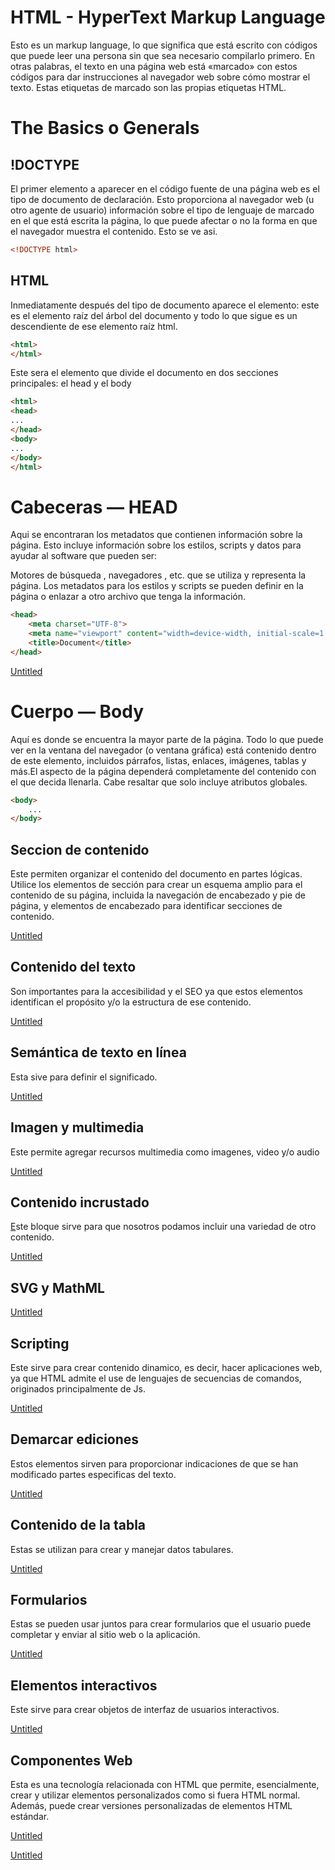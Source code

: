# HTML - HyperText Markup Language

Esto es un markup language, lo que significa que está escrito con códigos que puede leer una persona sin que sea necesario compilarlo primero. En otras palabras, el texto en una página web está «marcado» con estos códigos para dar instrucciones al navegador web sobre cómo mostrar el texto. Estas etiquetas de marcado son las propias etiquetas HTML.

# The Basics o Generals

## !DOCTYPE

El primer elemento a aparecer en el código fuente de una página web es el tipo de documento de declaración. Esto proporciona al navegador web (u otro agente de usuario) información sobre el tipo de lenguaje de marcado en el que está escrita la página, lo que puede afectar o no la forma en que el navegador muestra el contenido. Esto se ve asi.

```html
<!DOCTYPE html>
```

## HTML

Inmediatamente después del tipo de documento aparece el elemento: este es el elemento raíz del árbol del documento y todo lo que sigue es un descendiente de ese elemento raíz html.

```html
<html>
</html>
```

Este sera el elemento que divide el documento en dos secciones principales: el head y el body

```html
<html>
<head>
...
</head>
<body>
...
</body>
</html>
```

# Cabeceras — HEAD

Aqui se encontraran los metadatos que contienen información sobre la página. Esto incluye información sobre los estilos, scripts y datos para ayudar al software que pueden ser:

Motores de búsqueda , navegadores , etc. que se utiliza y representa la página. Los metadatos para los estilos y scripts se pueden definir en la página o enlazar a otro archivo que tenga la información.

```html
<head>
    <meta charset="UTF-8">
    <meta name="viewport" content="width=device-width, initial-scale=1.0">
    <title>Document</title>
</head>
```

[Untitled](HTML%20-%20HyperText%20Markup%20Language%202d041a63b79f41c8b2a9519918390171/Untitled%20Database%205bd8ea14e4fc4dc1a41259a5ded5b9af.csv)

# Cuerpo — Body

Aquí es donde se encuentra la mayor parte de la página. Todo lo que puede ver en la ventana del navegador (o ventana gráfica) está contenido dentro de este elemento, incluidos párrafos, listas, enlaces, imágenes, tablas y más.El aspecto de la página dependerá completamente del contenido con el que decida llenarla. Cabe resaltar que solo incluye atributos globales.

```html
<body>
    ...
</body>
```

## Seccion de contenido

Este permiten organizar el contenido del documento en partes lógicas. Utilice los elementos de sección para crear un esquema amplio para el contenido de su página, incluida la navegación de encabezado y pie de página, y elementos de encabezado para identificar secciones de contenido.

[Untitled](HTML%20-%20HyperText%20Markup%20Language%202d041a63b79f41c8b2a9519918390171/Untitled%20Database%202c5cdfb635644abdade566bc510e708e.csv)

## Contenido del texto

Son importantes para la accesibilidad y el SEO ya que estos elementos identifican el propósito y/o la estructura de ese contenido.

[Untitled](HTML%20-%20HyperText%20Markup%20Language%202d041a63b79f41c8b2a9519918390171/Untitled%20Database%20a240a001b03e4b9e9fec6f065b783232.csv)

## Semántica de texto en línea

Esta sive para definir el significado.

[Untitled](HTML%20-%20HyperText%20Markup%20Language%202d041a63b79f41c8b2a9519918390171/Untitled%20Database%20bf8e4fbba9f54983beb3f58a6b28efeb.csv)

## Imagen y multimedia

Este permite agregar recursos multimedia como imagenes, video y/o audio

[Untitled](HTML%20-%20HyperText%20Markup%20Language%202d041a63b79f41c8b2a9519918390171/Untitled%20Database%205085412a93da435fa4764ba76de9e9d6.csv)

## Contenido incrustado

[E](https://www.notion.so/notion/Notion-editor-101-create-and-edit-68c7c67047494fdb87d50185429df93e)ste bloque sirve para que nosotros podamos incluir una variedad de otro contenido.

[Untitled](HTML%20-%20HyperText%20Markup%20Language%202d041a63b79f41c8b2a9519918390171/Untitled%20Database%209b16a4d037e745239bb4928daa9d7900.csv)

## SVG y MathML

[Untitled](HTML%20-%20HyperText%20Markup%20Language%202d041a63b79f41c8b2a9519918390171/Untitled%20Database%2025c4e64a654946b59cdfd29eeba26e0c.csv)

## Scripting

Este sirve para crear contenido dinamico, es decir, hacer aplicaciones web, ya que HTML admite el use de lenguajes de secuencias de comandos, originados principalmente de Js.

[Untitled](HTML%20-%20HyperText%20Markup%20Language%202d041a63b79f41c8b2a9519918390171/Untitled%20Database%20bba6826a7d5c44d0880a7c362c80f036.csv)

## Demarcar ediciones

Estos elementos sirven para proporcionar indicaciones de que se han modificado partes especificas del texto.

[Untitled](HTML%20-%20HyperText%20Markup%20Language%202d041a63b79f41c8b2a9519918390171/Untitled%20Database%207c5aec3b865a4e8d8d1a78157ca9c7bd.csv)

## Contenido de la tabla

Estas se utilizan para crear y manejar datos tabulares.

[Untitled](HTML%20-%20HyperText%20Markup%20Language%202d041a63b79f41c8b2a9519918390171/Untitled%20Database%20173db4a3764140898899245dea969898.csv)

## Formularios

Estas se pueden usar juntos para crear formularios que el usuario puede completar y enviar al sitio web o la aplicación.

[Untitled](HTML%20-%20HyperText%20Markup%20Language%202d041a63b79f41c8b2a9519918390171/Untitled%20Database%20dae484d5160b4230b5ad8a2d37d39689.csv)

## Elementos interactivos

Este sirve para crear objetos de interfaz de usuarios interactivos.

[Untitled](HTML%20-%20HyperText%20Markup%20Language%202d041a63b79f41c8b2a9519918390171/Untitled%20Database%202d5dc5d55a1f45308889744c9c00aaa5.csv)

## Componentes Web

Esta es una tecnología relacionada con HTML que permite, esencialmente, crear y utilizar elementos personalizados como si fuera HTML normal. Además, puede crear versiones personalizadas de elementos HTML estándar.

[Untitled](HTML%20-%20HyperText%20Markup%20Language%202d041a63b79f41c8b2a9519918390171/Untitled%20Database%208ce4447c296445ac9218396de7d8cf30.csv)

[Untitled](HTML%20-%20HyperText%20Markup%20Language%202d041a63b79f41c8b2a9519918390171/Untitled%20Database%20e7678d6cf3fb4e069ed18a26155ae57e.csv)